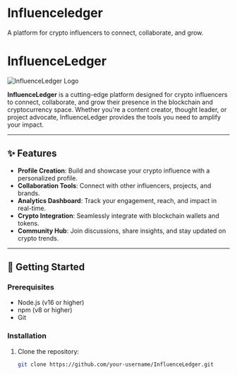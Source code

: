 # Influenceledger
A platform for crypto influencers to connect, collaborate, and grow.
# InfluenceLedger

![InfluenceLedger Logo](https://via.placeholder.com/150) <!-- Add your logo URL here -->

**InfluenceLedger** is a cutting-edge platform designed for crypto influencers to connect, collaborate, and grow their presence in the blockchain and cryptocurrency space. Whether you're a content creator, thought leader, or project advocate, InfluenceLedger provides the tools you need to amplify your impact.

---

## ✨ Features

- **Profile Creation**: Build and showcase your crypto influence with a personalized profile.
- **Collaboration Tools**: Connect with other influencers, projects, and brands.
- **Analytics Dashboard**: Track your engagement, reach, and impact in real-time.
- **Crypto Integration**: Seamlessly integrate with blockchain wallets and tokens.
- **Community Hub**: Join discussions, share insights, and stay updated on crypto trends.

---

## 🚀 Getting Started

### Prerequisites
- Node.js (v16 or higher)
- npm (v8 or higher)
- Git

### Installation
1. Clone the repository:
   ```bash
   git clone https://github.com/your-username/InfluenceLedger.git

